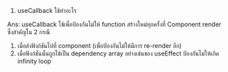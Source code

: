 1. useCallback ใช้ทําอะไร

Ans: useCallback ใช้เพื่อป้องกันไม่ให้ function สร้างใหม่ทุกครั้งที่ Component render ซึ่งสำคัญใน 2 กรณี

1. เมื่อส่งฟังก์ชันไปที่ component (เพื่อป้องกันไม่ให้มีการ re-render อีก)
2. เมื่อฟังก์ชันนั้นถูกใช้เป็น dependency array อย่างเช่นของ useEffect ป้องกันไม่ให้เกิด infinity loop
